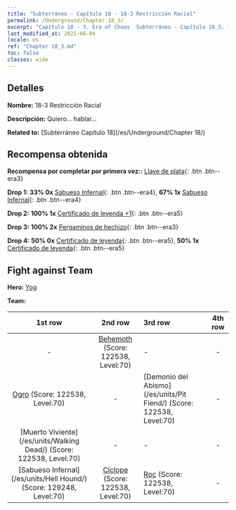 ```yaml
---
title: "Subterráneo - Capítulo 18 - 18-3 Restricción Racial"
permalink: /Underground/Chapter 18_3/
excerpt: "Capítulo 18 - 3. Era of Chaos  Subterráneo - Capítulo 18_3. 18-3 Restricción Racial"
last_modified_at: 2021-08-04
locale: es
ref: "Chapter 18_3.md"
toc: false
classes: wide
---
```


## Detalles

 **Nombre:** 18-3 Restricción Racial

 **Descripción:** Quiero... hablar...

 **Related to:** [Subterráneo Capítulo 18](/es/Underground/Chapter 18/)

## Recompensa obtenida

 **Recompensa por completar por primera vez::** [Llave de plata](/ItemsES/con_693/){: .btn .btn--era3}

 **Drop 1:** **33% 0x** [Sabueso Infernal](/ItemsES/unt_228/){: .btn .btn--era4}, **67% 1x** [Sabueso Infernal](/ItemsES/unt_228/){: .btn .btn--era4}

 **Drop 2:** **100% 1x** [Certificado de leyenda +1](/ItemsES/mat_74/){: .btn .btn--era5}

 **Drop 3:** **100% 2x** [Pergaminos de hechizo](/ItemsES/con_694/){: .btn .btn--era3}

 **Drop 4:** **50% 0x** [Certificado de leyenda](/ItemsES/mat_67/){: .btn .btn--era5}, **50% 1x** [Certificado de leyenda](/ItemsES/mat_67/){: .btn .btn--era5}


## Fight against Team
 **Hero:** [Yog](/es/heroes/Yog/)

 **Team:**


  | 1st row | 2nd row | 3rd row | 4th row |
  |:----:|:----:|:----|:----:|
  | - | [Behemoth](/es/units/Behemoth/) (Score: 122538, Level:70)  | - | - |
  | [Ogro](/es/units/Ogre/) (Score: 122538, Level:70)  | - | [Demonio del Abismo](/es/units/Pit Fiend/) (Score: 122538, Level:70)  | - |
  | [Muerto Viviente](/es/units/Walking Dead/) (Score: 122538, Level:70)  | - | - | - |
  | [Sabueso Infernal](/es/units/Hell Hound/) (Score: 129248, Level:70)  | [Cíclope](/es/units/Cyclops/) (Score: 122538, Level:70)  | [Roc](/es/units/Roc/) (Score: 122538, Level:70)  | - |


